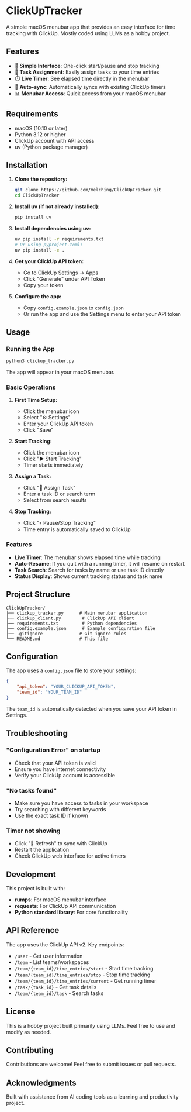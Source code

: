 # ClickUpTracker

A simple macOS menubar app that provides an easy interface for time tracking with ClickUp. Mostly coded using LLMs as a hobby project.

## Features

- 🚀 **Simple Interface**: One-click start/pause and stop tracking
- 🎯 **Task Assignment**: Easily assign tasks to your time entries
- ⏱️ **Live Timer**: See elapsed time directly in the menubar
- 🔄 **Auto-sync**: Automatically syncs with existing ClickUp timers
- 📊 **Menubar Access**: Quick access from your macOS menubar

## Requirements

- macOS (10.10 or later)
- Python 3.12 or higher
- ClickUp account with API access
- uv (Python package manager)

## Installation

1. **Clone the repository:**
   ```bash
   git clone https://github.com/melching/ClickUpTracker.git
   cd ClickUpTracker
   ```

2. **Install uv (if not already installed):**
   ```bash
   pip install uv
   ```

3. **Install dependencies using uv:**
   ```bash
   uv pip install -r requirements.txt
   # Or using pyproject.toml:
   uv pip install -e .
   ```

4. **Get your ClickUp API token:**
   - Go to ClickUp Settings → Apps
   - Click "Generate" under API Token
   - Copy your token

5. **Configure the app:**
   - Copy `config.example.json` to `config.json`
   - Or run the app and use the Settings menu to enter your API token

## Usage

### Running the App

```bash
python3 clickup_tracker.py
```

The app will appear in your macOS menubar.

### Basic Operations

1. **First Time Setup:**
   - Click the menubar icon
   - Select "⚙️ Settings"
   - Enter your ClickUp API token
   - Click "Save"

2. **Start Tracking:**
   - Click the menubar icon
   - Click "▶️ Start Tracking"
   - Timer starts immediately

3. **Assign a Task:**
   - Click "🎯 Assign Task"
   - Enter a task ID or search term
   - Select from search results

4. **Stop Tracking:**
   - Click "⏸ Pause/Stop Tracking"
   - Time entry is automatically saved to ClickUp

### Features

- **Live Timer**: The menubar shows elapsed time while tracking
- **Auto-Resume**: If you quit with a running timer, it will resume on restart
- **Task Search**: Search for tasks by name or use task ID directly
- **Status Display**: Shows current tracking status and task name

## Project Structure

```
ClickUpTracker/
├── clickup_tracker.py      # Main menubar application
├── clickup_client.py        # ClickUp API client
├── requirements.txt         # Python dependencies
├── config.example.json      # Example configuration file
├── .gitignore              # Git ignore rules
└── README.md               # This file
```

## Configuration

The app uses a `config.json` file to store your settings:

```json
{
    "api_token": "YOUR_CLICKUP_API_TOKEN",
    "team_id": "YOUR_TEAM_ID"
}
```

The `team_id` is automatically detected when you save your API token in Settings.

## Troubleshooting

### "Configuration Error" on startup
- Check that your API token is valid
- Ensure you have internet connectivity
- Verify your ClickUp account is accessible

### "No tasks found"
- Make sure you have access to tasks in your workspace
- Try searching with different keywords
- Use the exact task ID if known

### Timer not showing
- Click "🔄 Refresh" to sync with ClickUp
- Restart the application
- Check ClickUp web interface for active timers

## Development

This project is built with:
- **rumps**: For macOS menubar interface
- **requests**: For ClickUp API communication
- **Python standard library**: For core functionality

## API Reference

The app uses the ClickUp API v2. Key endpoints:
- `/user` - Get user information
- `/team` - List teams/workspaces
- `/team/{team_id}/time_entries/start` - Start time tracking
- `/team/{team_id}/time_entries/stop` - Stop time tracking
- `/team/{team_id}/time_entries/current` - Get running timer
- `/task/{task_id}` - Get task details
- `/team/{team_id}/task` - Search tasks

## License

This is a hobby project built primarily using LLMs. Feel free to use and modify as needed.

## Contributing

Contributions are welcome! Feel free to submit issues or pull requests.

## Acknowledgments

Built with assistance from AI coding tools as a learning and productivity project. 

